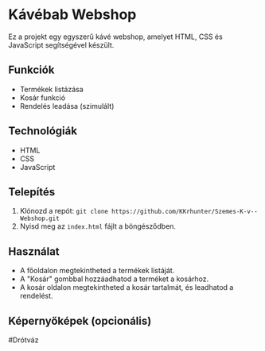 # Kávébab Webshop

Ez a projekt egy egyszerű kávé webshop, amelyet HTML, CSS és JavaScript segítségével készült.

## Funkciók

* Termékek listázása
* Kosár funkció
* Rendelés leadása (szimulált)

## Technológiák

* HTML
* CSS
* JavaScript

## Telepítés

1.  Klónozd a repót: `git clone https://github.com/KKrhunter/Szemes-K-v--Webshop.git`
2.  Nyisd meg az `index.html` fájlt a böngésződben.

## Használat

* A főoldalon megtekintheted a termékek listáját.
* A "Kosár" gombbal hozzáadhatod a terméket a kosárhoz.
* A kosár oldalon megtekintheted a kosár tartalmát, és leadhatod a rendelést.

## Képernyőképek (opcionális)



#Drótváz
